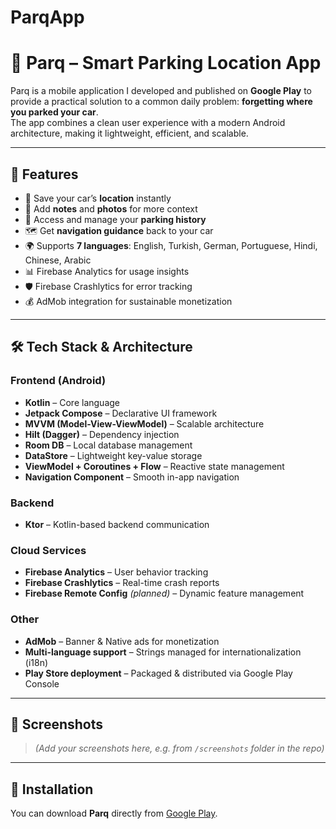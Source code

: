 # ParqApp

# 🚗 Parq – Smart Parking Location App

Parq is a mobile application I developed and published on **Google Play** to provide a practical solution to a common daily problem: **forgetting where you parked your car**.  
The app combines a clean user experience with a modern Android architecture, making it lightweight, efficient, and scalable.

---

## 🌟 Features
- 📍 Save your car’s **location** instantly
- 📝 Add **notes** and **photos** for more context
- 📜 Access and manage your **parking history**
- 🗺️ Get **navigation guidance** back to your car
- 🌍 Supports **7 languages**: English, Turkish, German, Portuguese, Hindi, Chinese, Arabic
- 📊 Firebase Analytics for usage insights
- 🛡️ Firebase Crashlytics for error tracking
- 💰 AdMob integration for sustainable monetization

---

## 🛠️ Tech Stack & Architecture

### Frontend (Android)
- **Kotlin** – Core language
- **Jetpack Compose** – Declarative UI framework
- **MVVM (Model-View-ViewModel)** – Scalable architecture
- **Hilt (Dagger)** – Dependency injection
- **Room DB** – Local database management
- **DataStore** – Lightweight key-value storage
- **ViewModel + Coroutines + Flow** – Reactive state management
- **Navigation Component** – Smooth in-app navigation

### Backend
- **Ktor** – Kotlin-based backend communication

### Cloud Services
- **Firebase Analytics** – User behavior tracking  
- **Firebase Crashlytics** – Real-time crash reports  
- **Firebase Remote Config** *(planned)* – Dynamic feature management

### Other
- **AdMob** – Banner & Native ads for monetization
- **Multi-language support** – Strings managed for internationalization (i18n)
- **Play Store deployment** – Packaged & distributed via Google Play Console

---

## 📱 Screenshots

> *(Add your screenshots here, e.g. from `/screenshots` folder in the repo)*

---

## 🚀 Installation

You can download **Parq** directly from [Google Play](https://play.google.com/store/apps/details?id=your.package.name).
